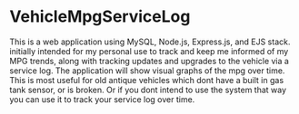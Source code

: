 # VehicleMpgServiceLog
This is a web application using MySQL, Node.js, Express.js, and EJS stack. initially intended for my personal use to track and keep me informed of my MPG trends, along with tracking updates and upgrades to the vehicle via a service log. The application will show visual graphs of the mpg over time. This is most useful for old antique vehicles which dont have a built in gas tank sensor, or is broken. Or if you dont intend to use the system that way you can use it to track your service log over time.
